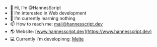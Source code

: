 - 👋 Hi, I’m @HannesScript
- 👀 I’m interested in Web development
- 🌱 I’m currently learning nothing
- 📫 How to reach me: mail@hannesscript.dev
- 🌎 Website: [www.hannesscript.dev](https://www.hannesscript.dev)
- 💻 Currently i'm developinng: [Melte](https://github.com/HannesScript/melte)<!--ERORR: Could not fetch data! Reading: fetch(src + 'HannesScript'+ 'README.md')-->
<!-- - 💞️ I’m looking to collaborate on ... -->
<!-- - 😄 Pronouns: ...
- ⚡ Fun fact: ... -->

<!---
HannesScript/HannesScript is a ✨ special ✨ repository because its `README.md` (this file) appears on your GitHub profile.
You can click the Preview link to take a look at your changes.
--->

